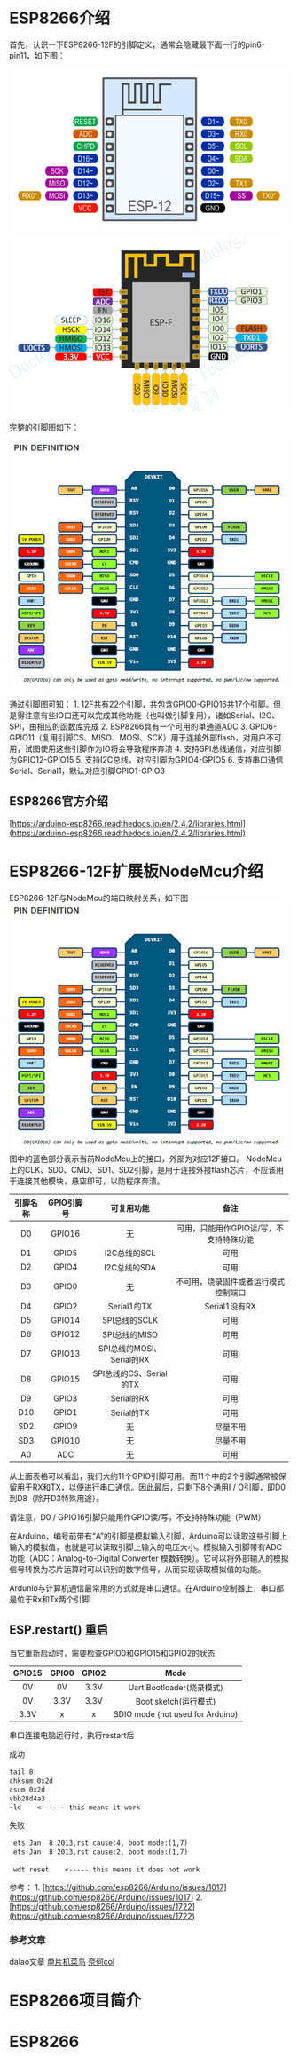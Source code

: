 # ESP8266介绍
  首先，认识一下ESP8266-12F的引脚定义，通常会隐藏最下面一行的pin6-pin11，如下图：

  ![ESP8266-12F 引脚图](../image/ESP-12F部分引脚图.png)

  ![ESP8266-12F 引脚图完整](../image/ESP-12F引脚图.png)

  完整的引脚图如下：

  ![ESP826612F 340G](../image/NodeMcu引脚映射图.png)

  通过引脚图可知：
    1. 12F共有22个引脚，共包含GPIO0-GPIO16共17个引脚。但是得注意有些IO口还可以完成其他功能（也叫做引脚复用），诸如Serial、I2C、SPI，由相应的函数库完成
    2. ESP8266具有一个可用的单通道ADC
    3. GPIO6-GPIO11（复用引脚CS、MISO、MOSI、SCK）用于连接外部flash，对用户不可用，试图使用这些引脚作为IO将会导致程序奔溃
    4. 支持SPI总线通信，对应引脚为GPIO12-GPIO15
    5. 支持I2C总线，对应引脚为GPIO4-GPIO5
    6. 支持串口通信Serial、Serial1，默认对应引脚GPIO1-GPIO3

## ESP8266官方介绍
 [https://arduino-esp8266.readthedocs.io/en/2.4.2/libraries.html](https://arduino-esp8266.readthedocs.io/en/2.4.2/libraries.html)

# ESP8266-12F扩展板NodeMcu介绍
  ESP8266-12F与NodeMcu的端口映射关系，如下图
  ![NodeMcu引脚映射图](image/NodeMcu引脚映射图.png)
  图中的蓝色部分表示当前NodeMcu上的接口，外部为对应12F接口。
  NodeMcu上的CLK、SD0、CMD、SD1、SD2引脚，是用于连接外接flash芯片，不应该用于连接其他模块，悬空即可，以防程序奔溃。

  |引脚名称|GPIO引脚号|可复用功能|备注|
  |:---:|:---:|:---:|:---:|
  |D0|GPIO16|无|可用，只能用作GPIO读/写，不支持特殊功能|
  |D1|GPIO5|I2C总线的SCL|可用|
  |D2|GPIO4|I2C总线的SDA|可用|
  |D3|GPIO0|无|不可用，烧录固件或者运行模式控制端口|
  |D4|GPIO2|Serial1的TX|Serial1没有RX|
  |D5|GPIO14|SPI总线的SCLK|可用|
  |D6|GPIO12|SPI总线的MISO|可用|
  |D7|GPIO13|SPI总线的MOSI、Serial的RX|可用|
  |D8|GPIO15|SPI总线的CS、Serial的TX|可用|
  |D9|GPIO3|Serial的RX|可用|
  |D10|GPIO1|Serial的TX|可用|
  |SD2|GPIO9|无|尽量不用|
  |SD3|GPIO10|无|尽量不用|
  |A0|ADC|无|可用|

  从上面表格可以看出，我们大约11个GPIO引脚可用。而11个中的2个引脚通常被保留用于RX和TX，以便进行串口通信。因此最后，只剩下8个通用I / O引脚，即D0到D8（除开D3特殊用途）。

  请注意，D0 / GPIO16引脚只能用作GPIO读/写，不支持特殊功能（PWM）
  
  在Arduino，编号前带有“A”的引脚是模拟输入引脚，Arduino可以读取这些引脚上输入的模拟值，也就是可以读取引脚上输入的电压大小。模拟输入引脚带有ADC功能（ADC：Analog-to-Digital Converter 模数转换）。它可以将外部输入的模拟信号转换为芯片运算时可以识别的数字信号，从而实现读取模拟值的功能。

  Ardunio与计算机通信最常用的方式就是串口通信。在Arduino控制器上，串口都是位于Rx和Tx两个引脚
  
## ESP.restart() 重启
当它重新启动时，需要检查GPIO0和GPIO15和GPIO2的状态

|GPIO15|GPIO0|GPIO2|Mode|
|:---:|:---:|:---:|:---:|
|0V|0V|3.3V|Uart Bootloader(烧录模式)|
|0V|3.3V|3.3V|Boot sketch(运行模式)|
|3.3V|x|x|SDIO mode (not used for Arduino)|

串口连接电脑运行时，执行restart后

成功
```
tail 8
chksum 0x2d
csum 0x2d
vbb28d4a3
~ld    <------ this means it work
```
失败
```
 ets Jan  8 2013,rst cause:4, boot mode:(1,7)
 ets Jan  8 2013,rst cause:2, boot mode:(1,7)

 wdt reset    <----- this means it does not work
```
参考： 1. [https://github.com/esp8266/Arduino/issues/1017](https://github.com/esp8266/Arduino/issues/1017)
      2. [https://github.com/esp8266/Arduino/issues/1722](https://github.com/esp8266/Arduino/issues/1722)

### 参考文章
  dalao文章
  [单片机菜鸟](https://www.arduino.cn/thread-82353-1-1.html)
  [奈何col](https://www.arduino.cn/forum.php?mod=viewthread&tid=1066&extra=page%3D1)
# ESP8266项目简介
# ESP8266